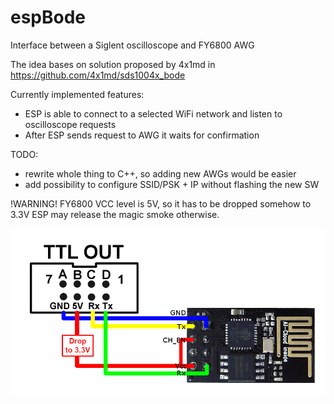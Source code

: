 # espBode
Interface between a Siglent oscilloscope and FY6800 AWG

The idea bases on solution proposed by 4x1md in https://github.com/4x1md/sds1004x_bode

Currently implemented features:
 - ESP is able to connect to a selected WiFi network and listen to oscilloscope requests
 - After ESP sends request to AWG it waits for confirmation

TODO:
 - rewrite whole thing to C++, so adding new AWGs would be easier
 - add possibility to configure SSID/PSK + IP without flashing the new SW

!WARNING! FY6800 VCC level is 5V, so it has to be dropped somehow to 3.3V ESP may release the magic smoke otherwise.

![image test](img/connection.png)
